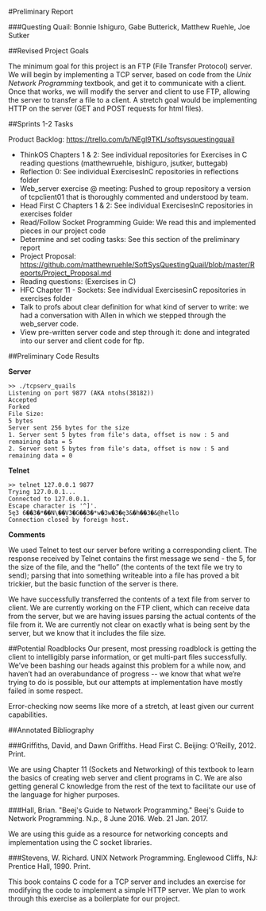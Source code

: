 #Preliminary Report

###Questing Quail: Bonnie Ishiguro, Gabe Butterick, Matthew Ruehle, Joe Sutker

##Revised Project Goals

The minimum goal for this project is an FTP (File Transfer Protocol) server. We will begin by implementing a TCP server, based on code from the *Unix Network Programming* textbook, and get it to communicate with a client. Once that works, we will modify the server and client to use FTP, allowing the server to transfer a file to a client. A stretch goal would be implementing HTTP on the server (GET and POST requests for html files).

##Sprints 1-2 Tasks

Product Backlog: https://trello.com/b/NEgl9TKL/softsysquestingquail
- ThinkOS Chapters 1 & 2: See individual repositories for Exercises in C reading questions (matthewruehle, bishiguro, jsutker, buttegab)
- Reflection 0: See individual ExercisesInC repositories in reflections folder
- Web_server exercise @ meeting: Pushed to group repository a version of tcpclient01 that is thoroughly commented and understood by team.
- Head First C Chapters 1 & 2: See individual ExercisesInC repositories in exercises folder
- Read/Follow Socket Programming Guide: We read this and implemented pieces in our project code
- Determine and set coding tasks: See this section of the preliminary report
- Project Proposal: https://github.com/matthewruehle/SoftSysQuestingQuail/blob/master/Reports/Project_Proposal.md
- Reading questions: (Exercises in C)
- HFC Chapter 11 - Sockets: See individual ExercisesinC repositories in exercises folder
- Talk to profs about clear definition for what kind of server to write: we had a conversation with Allen in which we stepped through the web_server code.
- View pre-written server code and step through it: done and integrated into our server and client code for ftp.

##Preliminary Code Results

**Server**
```
>> ./tcpserv_quails
Listening on port 9877 (AKA ntohs(38182))
Accepted
Forked
File Size: 
5 bytes
Server sent 256 bytes for the size
1. Server sent 5 bytes from file's data, offset is now : 5 and remaining data = 5
2. Server sent 5 bytes from file's data, offset is now : 5 and remaining data = 0
```

**Telnet**
```
>> telnet 127.0.0.1 9877
Trying 127.0.0.1...
Connected to 127.0.0.1.
Escape character is '^]'.
5ę3 6��3�*��N\��V̙3�G��3�*w�3w�3�ę3&�h��3�&@hello
Connection closed by foreign host.
```

**Comments**

We used Telnet to test our server before writing a corresponding client.  The response received by Telnet contains the first message we send - the 5, for the size of the file, and the “hello” (the contents of the text file we try to send); parsing that into something writeable into a file has proved a bit trickier, but the basic function of the server is there.

We have successfully transferred the contents of a text file from server to client.  We are currently working on the FTP client, which can receive data from the server, but we are having issues parsing the actual contents of the file from it.  We are currently not clear on exactly what is being sent by the server, but we know that it includes the file size.

##Potential Roadblocks
Our present, most pressing roadblock is getting the client to intelligibly parse information, or get multi-part files successfully. We’ve been bashing our heads against this problem for a while now, and haven’t had an overabundance of progress -- we know that what we’re trying to do is possible, but our attempts at implementation have mostly failed in some respect.

Error-checking now seems like more of a stretch, at least given our current capabilities.

##Annotated Bibliography

###Griffiths, David, and Dawn Griffiths. Head First C. Beijing: O'Reilly, 2012. Print.

We are using Chapter 11 (Sockets and Networking) of this textbook to learn the basics of creating web server and client programs in C. We are also getting general C knowledge from the rest of the text to facilitate our use of the language for higher purposes.

###Hall, Brian. "Beej's Guide to Network Programming." Beej's Guide to Network Programming. N.p., 8 June 2016. Web. 21 Jan. 2017.

We are using this guide as a resource for networking concepts and implementation using the C socket libraries.

###Stevens, W. Richard. UNIX Network Programming. Englewood Cliffs, NJ: Prentice Hall, 1990. Print.

This book contains C code for a TCP server and includes an exercise for modifying the code to implement a simple HTTP server.  We plan to work through this exercise as a boilerplate for our project.
